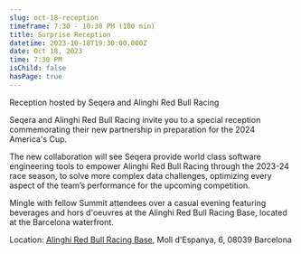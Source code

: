 ```yaml
---
slug: oct-18-reception
timeframe: 7:30 - 10:30 PM (180 min)
title: Surprise Reception
datetime: 2023-10-18T19:30:00.000Z
date: Oct 18, 2023
time: 7:30 PM
isChild: false
hasPage: true
---
```


Reception hosted by Seqera and Alinghi Red Bull Racing 

Seqera and Alinghi Red Bull Racing invite you to a special reception commemorating their new partnership in preparation for the 2024 America's Cup.

The new collaboration will see Seqera provide world class software engineering tools to empower Alinghi Red Bull Racing through the 2023-24 race season, to solve more complex data challenges, optimizing every aspect of the team’s performance for the upcoming competition. 

Mingle with fellow Summit attendees over a casual evening featuring beverages and hors d'oeuvres at the Alinghi Red Bull Racing Base, located at the Barcelona waterfront.

Location: [Alinghi Red Bull Racing Base](https://maps.app.goo.gl/mK5QUKYFTr9SLLRVA), Moll d'Espanya, 6, 08039 Barcelona